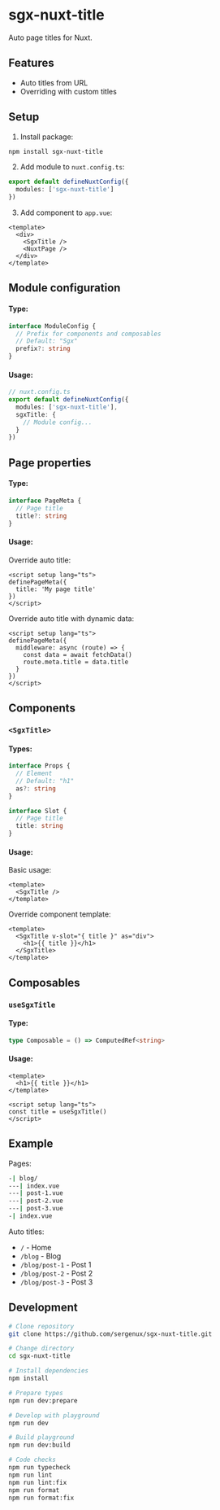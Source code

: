 # sgx-nuxt-title

Auto page titles for Nuxt.

## Features

- Auto titles from URL
- Overriding with custom titles

## Setup

1.  Install package:

```bash
npm install sgx-nuxt-title
```

2. Add module to `nuxt.config.ts`:

```ts
export default defineNuxtConfig({
  modules: ['sgx-nuxt-title']
})
```

3. Add component to `app.vue`:

```vue
<template>
  <div>
    <SgxTitle />
    <NuxtPage />
  </div>
</template>
```

## Module configuration

#### Type:

```ts
interface ModuleConfig {
  // Prefix for components and composables
  // Default: "Sgx"
  prefix?: string
}
```

#### Usage:

```ts
// nuxt.config.ts
export default defineNuxtConfig({
  modules: ['sgx-nuxt-title'],
  sgxTitle: {
    // Module config...
  }
})
```

## Page properties

#### Type:

```ts
interface PageMeta {
  // Page title
  title?: string
}
```

#### Usage:

Override auto title:

```vue
<script setup lang="ts">
definePageMeta({
  title: 'My page title'
})
</script>
```

Override auto title with dynamic data:

```vue
<script setup lang="ts">
definePageMeta({
  middleware: async (route) => {
    const data = await fetchData()
    route.meta.title = data.title
  }
})
</script>
```

## Components

### `<SgxTitle>`

#### Types:

```ts
interface Props {
  // Element
  // Default: "h1"
  as?: string
}

interface Slot {
  // Page title
  title: string
}
```

#### Usage:

Basic usage:

```vue
<template>
  <SgxTitle />
</template>
```

Override component template:

```vue
<template>
  <SgxTitle v-slot="{ title }" as="div">
    <h1>{{ title }}</h1>
  </SgxTitle>
</template>
```

## Composables

### `useSgxTitle`

#### Type:

```ts
type Composable = () => ComputedRef<string>
```

#### Usage:

```vue
<template>
  <h1>{{ title }}</h1>
</template>

<script setup lang="ts">
const title = useSgxTitle()
</script>
```

## Example

Pages:

```bash [Directory Structure]
-| blog/
---| index.vue
---| post-1.vue
---| post-2.vue
---| post-3.vue
-| index.vue
```

Auto titles:

- `/` - Home
- `/blog` - Blog
- `/blog/post-1` - Post 1
- `/blog/post-2` - Post 2
- `/blog/post-3` - Post 3

## Development

```bash
# Clone repository
git clone https://github.com/sergenux/sgx-nuxt-title.git

# Change directory
cd sgx-nuxt-title

# Install dependencies
npm install

# Prepare types
npm run dev:prepare

# Develop with playground
npm run dev

# Build playground
npm run dev:build

# Code checks
npm run typecheck
npm run lint
npm run lint:fix
npm run format
npm run format:fix
```
